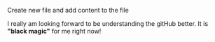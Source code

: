 Create new file and add content to the file



I really am looking forward to be understanding the gitHub better. It is **"black magic"** for me right now!
